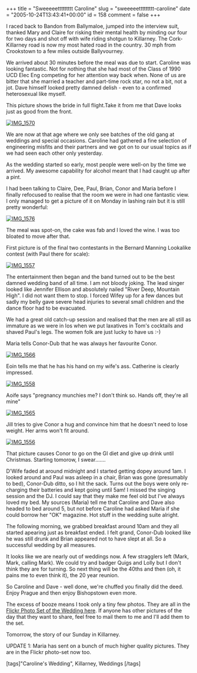 +++
title = "Sweeeeettttttttt Caroline"
slug = "sweeeeettttttttt-caroline"
date = "2005-10-24T13:43:41+00:00"
id = 158
comment = false
+++

I raced back to Bandon from Ballymaloe, jumped into the interview suit, thanked Mary and Claire for risking their mental health by minding our four for two days and shot off with wife riding shotgun to Killarney. The Cork-Killarney road is now my most hated road in the country. 30 mph from Crookstown to a few miles outside Ballyvourney.

We arrived about 30 minutes before the meal was due to start. Caroline was looking fantastic. Not for nothing that she had most of the Class of 1990 UCD Elec Eng competing for her attention way back when. None of us are bitter that she married a teacher and part-time rock star, no not a bit, not a jot. Dave himself looked pretty damned delish - even to a confirmed heterosexual like myself.

This picture shows the bride in full flight.Take it from me that Dave looks just as good from the front.

[![IMG_1570](/images/flickr/2024_download/55579947_85eab7b68c_c.jpg)](http://www.flickr.com/photos/bandon1/55579947/ "Photo Sharing")

We are now at that age where we only see batches of the old gang at weddings and special occasions. Caroline had gathered a fine selection of engineering misfits and their partners and we got on to our usual topics as if we had seen each other only yesterday.

As the wedding started so early, most people were well-on by the time we arrived. My awesome capability for alcohol meant that I had caught up after a pint.

I had been talking to Claire, Dee, Paul, Brian, Conor and Maria before I finally refocused to realise that the room we were in had one fantastic view. I only managed to get a picture of it on Monday in lashing rain but it is still pretty wonderful:

[![IMG_1576](/images/flickr/2024_download/55580498_2180f45395_c.jpg)](http://www.flickr.com/photos/bandon1/55580498/ "Photo Sharing")

The meal was spot-on, the cake was fab and I loved the wine. I was too bloated to move after that.

First picture is of the final two contestants in the Bernard Manning Lookalike contest (with Paul there for scale):

[![IMG_1557](/images/flickr/2024_download/55580363_cd3a787c98_c.jpg)](http://www.flickr.com/photos/bandon1/55580363/ "Photo Sharing")

The entertainment then began and the band turned out to be the best damned wedding band of all time. I am not bloody joking. The lead singer looked like Jennifer Ellison and absolutely nailed "River Deep, Mountain High". I did not want them to stop. I forced Wifey up for a few dances but sadly my belly gave severe head injuries to several small children and the dance floor had to be evacuated.

We had a great old catch-up session and realised that the men are all still as immature as we were in Ios when we put laxatives in Tom's cocktails and shaved Paul's legs. The women folk are just lucky to have us :-)

Maria tells Conor-Dub that he was always her favourite Conor.

[![IMG_1566](/images/flickr/2024_download/55580099_08ce352415_c.jpg)](http://www.flickr.com/photos/bandon1/55580099/ "Photo Sharing")

Eoin tells me that he has his hand on my wife's ass. Catherine is clearly impressed.

[![IMG_1558](/images/flickr/2024_download/55580237_62c37dd5b9_c.jpg)](http://www.flickr.com/photos/bandon1/55580237/ "Photo Sharing")

Aoife says "pregnancy munchies me? I don't think so. Hands off, they're all mine"

[![IMG_1565](/images/flickr/2024_download/55580178_caf49267f0_c.jpg)](http://www.flickr.com/photos/bandon1/55580178/ "Photo Sharing")

Jill tries to give Conor a hug and convince him that he doesn't need to lose weight. Her arms won't fit around. 

[![IMG_1556](/images/flickr/2024_download/55580435_bc53c37956_c.jpg)](http://www.flickr.com/photos/bandon1/55580435/ "Photo Sharing")

That picture causes Conor to go on the GI diet and give up drink until Christmas. Starting tomorow, I swear.......

D'Wife faded at around midnight and I started getting dopey around 1am. I looked around and Paul was asleep in a chair, Brian was gone (presumably to bed), Conor-Dub ditto, so I hit the sack. Turns out the boys were only re-charging their batteries and kept going until 5am! I missed the singing session and the DJ. I could say that they make me feel old but I've always loved my bed. My sources (Maria) tell me that Caroline and Dave also headed to bed around 5, but not before Caroline had asked Maria if she could borrow her "OK" magazine. Hot stuff in the wedding suite alright.

The following morning, we grabbed breakfast around 10am and they all started apearing just as breakfast ended. I felt grand, Conor-Dub looked like he was still drunk and Brian appeared not to have slept at all. So a successful wedding by all measures.

It looks like we are nearly out of weddings now. A few stragglers left (Mark, Mark, calling Mark). We could try and badger Quigs and Lolly but I don't think they are for turning. So next thing will be the 40ths and then (oh, it pains me to even think it), the 20 year reunion.

So Caroline and Dave - well done, we're chuffed you finally did the deed. Enjoy Prague and then enjoy Bishopstown even more.

The excess of booze means I took only a tiny few photos. They are all in the [Flickr Photo Set of the Wedding here](http://www.flickr.com/photos/bandon1/sets/1203847/). If anyone has other pictures of the day that they want to share, feel free to mail them to me and I'll add them to the set.

Tomorrow, the story of our Sunday in Killarney.

UPDATE 1: Maria has sent on a bunch of much higher quality pictures. They are in the Flickr photo-set now too.

[tags]"Caroline's Wedding", Killarney, Weddings [/tags]
